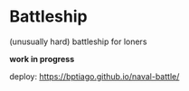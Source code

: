 # Battleship

(unusually hard) battleship for loners

<b>work in progress</b>

deploy: https://bptiago.github.io/naval-battle/
